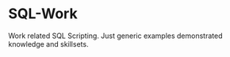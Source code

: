 # SQL-Work
Work related SQL Scripting. Just generic examples demonstrated knowledge and skillsets. 
